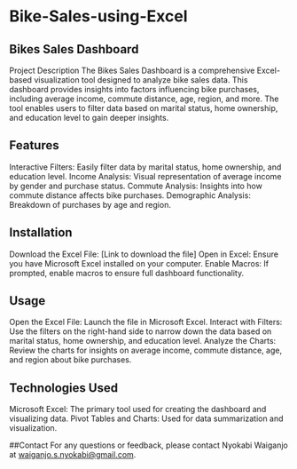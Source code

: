 # Bike-Sales-using-Excel

## Bikes Sales Dashboard
Project Description
The Bikes Sales Dashboard is a comprehensive Excel-based visualization tool designed to analyze bike sales data. This dashboard provides insights into factors influencing bike purchases, including average income, commute distance, age, region, and more. The tool enables users to filter data based on marital status, home ownership, and education level to gain deeper insights.

## Features
Interactive Filters: Easily filter data by marital status, home ownership, and education level.
Income Analysis: Visual representation of average income by gender and purchase status.
Commute Analysis: Insights into how commute distance affects bike purchases.
Demographic Analysis: Breakdown of purchases by age and region.

## Installation
Download the Excel File: [Link to download the file]
Open in Excel: Ensure you have Microsoft Excel installed on your computer.
Enable Macros: If prompted, enable macros to ensure full dashboard functionality.

## Usage
Open the Excel File: Launch the file in Microsoft Excel.
Interact with Filters: Use the filters on the right-hand side to narrow down the data based on marital status, home ownership, and education level.
Analyze the Charts: Review the charts for insights on average income, commute distance, age, and region about bike purchases.

## Technologies Used
Microsoft Excel: The primary tool used for creating the dashboard and visualizing data.
Pivot Tables and Charts: Used for data summarization and visualization.


##Contact
For any questions or feedback, please contact Nyokabi Waiganjo at waiganjo.s.nyokabi@gmail.com.


